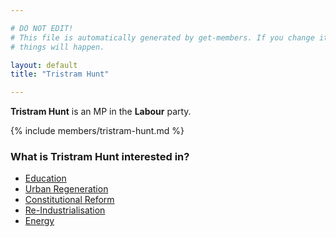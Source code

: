 ```yaml
---

# DO NOT EDIT!
# This file is automatically generated by get-members. If you change it, bad
# things will happen.

layout: default
title: "Tristram Hunt"

---
```


**Tristram Hunt** is an MP in the **Labour** party.

{% include members/tristram-hunt.md %}

### What is Tristram Hunt interested in?


* [Education](/interests/education.html)
* [Urban Regeneration](/interests/urban-regeneration.html)
* [Constitutional Reform](/interests/constitutional-reform.html)
* [Re-Industrialisation](/interests/re-industrialisation.html)
* [Energy](/interests/energy.html)
